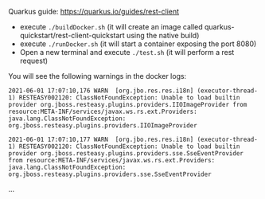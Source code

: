 Quarkus guide: https://quarkus.io/guides/rest-client


 * execute `./buildDocker.sh` (it will create an image called quarkus-quickstart/rest-client-quickstart using the native build)
 * execute `./runDocker.sh` (it will start a container exposing the port 8080)
 * Open a new terminal and execute `./test.sh` (it will perform a rest request)
 
 You will see the following warnings in the docker logs:

`2021-06-01 17:07:10,176 WARN  [org.jbo.res.res.i18n] (executor-thread-1) RESTEASY002120: ClassNotFoundException: Unable to load builtin provider org.jboss.resteasy.plugins.providers.IIOImageProvider from resource:META-INF/services/javax.ws.rs.ext.Providers: java.lang.ClassNotFoundException: org.jboss.resteasy.plugins.providers.IIOImageProvider`

`2021-06-01 17:07:10,177 WARN  [org.jbo.res.res.i18n] (executor-thread-1) RESTEASY002120: ClassNotFoundException: Unable to load builtin provider org.jboss.resteasy.plugins.providers.sse.SseEventProvider from resource:META-INF/services/javax.ws.rs.ext.Providers: java.lang.ClassNotFoundException: org.jboss.resteasy.plugins.providers.sse.SseEventProvider
`

...

